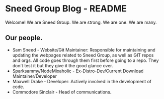 # Sneed Group Blog - README

Welcome! We are Sneed Group. We are strong. We are one. We are many.

## Our people.

* Sam Sneed - Website/Git Maintainer: Responsible for maintaining and updating the webpages related to Sneed Group, as well as GIT repos and orgs. All code goes through them first before going to a repo. They don't test it but they give it the good glance over.
* Sparksammy/NodeMixaholic - Ex-Distro-Dev/Current Download Maintainer/Developer
* Maxwell Drake - Developer: Actively involved in the development of code.
* Commodore Sinclair - Head of communications.
